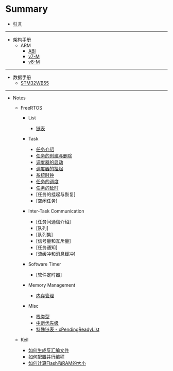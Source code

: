# Summary

- [引言](README.md)

---

- 架构手册
    - ARM
        - [ABI](Architecture/ARM/ABI/)
        - [v7-M](Architecture/ARM/v7-M/)
        - [v8-M](Architecture/ARM/v8-M/)

---

- 数据手册
    - [STM32WB55](Datasheet/STM32WB55/)

---

- Notes
    - FreeRTOS
        - List
            - [链表](Notes/FreeRTOS/2023-09-05-Notes-FreeRTOS-List.md)

        - Task
            - [任务介绍](Notes/FreeRTOS/2023-09-24-Notes-FreeRTOS-Task-introduction.md)
            - [任务的创建与删除](Notes/FreeRTOS/2023-09-25-Notes-FreeRTOS-Task-create-and-delete.md)
            - [调度器的启动](Notes/FreeRTOS/2023-10-08-Notes-FreeRTOS-Task-start-scheduler.md)
            - [调度器的挂起](Notes/FreeRTOS/2023-10-29-Notes-FreeRTOS-Task-suspend-scheduler.md)
            - [系统时钟](Notes/FreeRTOS/2023-10-29-Notes-FreeRTOS-Task-systick.md)
            - [任务的调度](Notes/FreeRTOS/2023-10-20-Notes-FreeRTOS-Task-context-switch.md)
            - [任务的延时](Notes/FreeRTOS/2023-11-04-Notes-FreeRTOS-Task-delay.md)
            - [任务的挂起与恢复]
            - [空闲任务]

        - Inter-Task Communication
            - [任务间通信介绍]
            - [队列]
            - [队列集]
            - [信号量和互斥量]
            - [任务通知]
            - [流缓冲和消息缓冲]

        - Software Timer
            - [软件定时器]

        - Memory Management
            - [内存管理](Notes/FreeRTOS/2023-10-21-Notes-FreeRTOS-Memory-management.md)

        - Misc
            - [栈类型](Notes/FreeRTOS/2023-09-26-Notes-FreeRTOS-Stack-type.md)
            - [中断优先级](Notes/FreeRTOS/2023-10-22-Notes-FreeRTOS-Interrupt-priority.md)
            - [特殊链表 - xPendingReadyList](Notes/FreeRTOS/2023-10-22-Notes-FreeRTOS-List-xpendingreadylist.md)

    - Keil
        - [如何生成反汇编文件](Notes/Keil/2023-09-24-Notes-Keil-How-to-output-disassembly-file.md)
        - [如何配置并行编程](Notes/Keil/2023-09-24-Notes-Keil-How-to-parallel-build.md)
        - [如何计算Flash和RAM的大小](Notes/Keil/2023-09-24-Notes-Keil-How-to-calculate-flash-and-memory-size.md)
